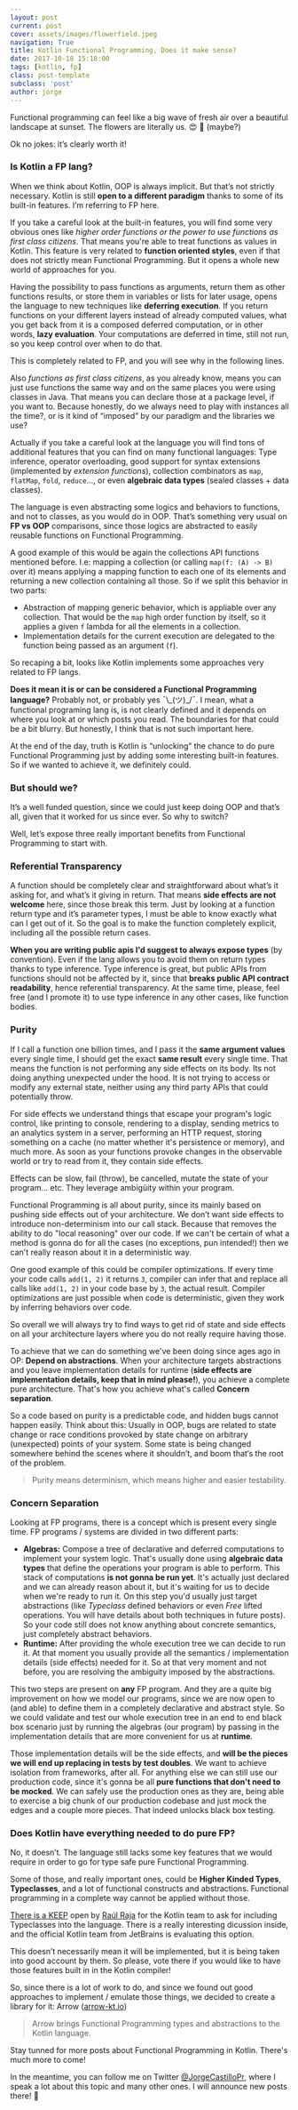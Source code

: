 ```yaml
---
layout: post
current: post
cover: assets/images/flowerfield.jpeg
navigation: True
title: Kotlin Functional Programming, Does it make sense?
date: 2017-10-18 15:18:00
tags: [kotlin, fp]
class: post-template
subclass: 'post'
author: jorge
---
```


Functional programming can feel like a big wave of fresh air over a beautiful landscape at sunset. The flowers are literally us. 😍 🌼 (maybe?)

Ok no jokes: it’s clearly worth it!

### Is Kotlin a FP lang?

When we think about Kotlin, OOP is always implicit. But that’s not strictly necessary. Kotlin is still **open to a different paradigm** thanks to some of its built-in features. I’m referring to FP here.

If you take a careful look at the built-in features, you will find some very obvious ones like *higher order functions or the power to use functions as first class citizens*. That means you're able to treat functions as values in Kotlin. This feature is very related to **function oriented styles**, even if that does not strictly mean Functional Programming. But it opens a whole new world of approaches for you.

Having the possibility to pass functions as arguments, return them as other functions results, or store them in variables or lists for later usage, opens the language to new techniques like **deferring execution**. If you return functions on your different layers instead of already computed values, what you get back from it is a composed deferred computation, or in other words, **lazy evaluation**. Your computations are deferred in time, still not run, so you keep control over when to do that.

This is completely related to FP, and you will see why in the following lines.

Also *functions as first class citizens*, as you already know, means you can just use functions the same way and on the same places you were using classes in Java. That means you can declare those at a package level, if you want to. Because honestly, do we always need to play with instances all the time?, or is it kind of “imposed” by our paradigm and the libraries we use?

Actually if you take a careful look at the language you will find tons of additional features that you can find on many functional languages: Type inference, operator overloading, good support for syntax extensions (implemented by *extension functions*), collection combinators as `map`, `flatMap`, `fold`, `reduce`…, or even **algebraic data types** (sealed classes + data classes).

The language is even abstracting some logics and behaviors to functions, and not to classes, as you would do in OOP. That’s something very usual on **FP vs OOP** comparisons, since those logics are abstracted to easily reusable functions on Functional Programming.

A good example of this would be again the collections API functions mentioned before. I.e: mapping a collection (or calling `map(f: (A) -> B)` over it) means applying a mapping function to each one of its elements and returning a new collection containing all those. So if we split this behavior in two parts:

* Abstraction of mapping generic behavior, which is appliable over any collection. That would be the `map` high order function by itself, so it applies a given `f` lambda for all the elements in a collection.
* Implementation details for the current execution are delegated to the function being passed as an argument (`f`).

So recaping a bit, looks like Kotlin implements some approaches very related to FP langs.

**Does it mean it is or can be considered a Functional Programming language?** Probably not, or probably yes ¯\\_(ツ)\_/¯. I mean, what a functional programing lang is, is not clearly defined and it depends on where you look at or which posts you read. The boundaries for that could be a bit blurry. But honestly, I think that is not such important here.


At the end of the day, truth is Kotlin is “unlocking” the chance to do pure Functional Programming just by adding some interesting built-in features. So if we wanted to achieve it, we definitely could.

### But should we?

It’s a well funded question, since we could just keep doing OOP and that’s all, given that it worked for us since ever. So why to switch?

Well, let’s expose three really important benefits from Functional Programming to start with.

### Referential Transparency

A function should be completely clear and straightforward about what’s it asking for, and what’s it giving in return. That means **side effects are not welcome** here, since those break this term. Just by looking at a function return type and it’s parameter types, I must be able to know exactly what can I get out of it. So the goal is to make the function completely explicit, including all the possible return cases.

**When you are writing public apis I'd suggest to always expose types** (by convention). Even if the lang allows you to avoid them on return types thanks to type inference. Type inference is great, but public APIs from functions should not be affected by it, since that **breaks public API contract readability**, hence referential transparency. At the same time, please, feel free (and I promote it) to use type inference in any other cases, like function bodies.

### Purity

If I call a function one billion times, and I pass it the **same argument values** every single time, I should get the exact **same result** every single time. That means the function is not performing any side effects on its body. Its not doing anything unexpected under the hood. It is not trying to access or modify any external state, neither using any third party APIs that could potentially throw.

For side effects we understand things that escape your program's logic control, like printing to console, rendering to a display, sending metrics to an analytics system in a server, performing an HTTP request, storing something on a cache (no matter whether it's persistence or memory), and much more. As soon as your functions provoke changes in the observable world or try to read from it, they contain side effects.

Effects can be slow, fail (throw), be cancelled, mutate the state of your program... etc. They leverage ambigüity within your program.

Functional Programming is all about purity, since its mainly based on pushing side effects out of your architecture. We don’t want side effects to introduce non-determinism into our call stack. Because that removes the ability to do "local reasoning" over our code. If we can't be certain of what a method is gonna do for all the cases (no exceptions, pun intended!) then we can't really reason about it in a deterministic way.

One good example of this could be compiler optimizations. If every time your code calls `add(1, 2)` it returns `3`, compiler can infer that and replace all calls like `add(1, 2)` in your code base by `3`, the actual result. Compiler optimizations are just possible when code is deterministic, given they work by inferring behaviors over code.

So overall we will always try to find ways to get rid of state and side effects on all your architecture layers where you do not really require having those.

To achieve that we can do something we've been doing since ages ago in OP: **Depend on abstractions**. When your architecture targets abstractions and you leave implementation details for runtime (**side effects are implementation details, keep that in mind please!**), you achieve a complete pure architecture. That's how you achieve what's called **Concern separation**.

So a code based on purity is a predictable code, and hidden bugs cannot happen easily. Think about this: Usually in OOP, bugs are related to state change or race conditions provoked by state change on arbitrary (unexpected) points of your system. Some state is being changed somewhere behind the scenes where it shouldn’t, and boom that‘s the root of the problem.

> Purity means determinism, which means higher and easier testability.

### Concern Separation

Looking at FP programs, there is a concept which is present every single time. FP programs / systems are divided in two different parts:

* **Algebras:** Compose a tree of declarative and deferred computations to implement your system logic. That's usually done using **algebraic data types** that define the operations your program is able to perform. This stack of computations **is not gonna be run yet**. It's actually just declared and we can already reason about it, but it's waiting for us to decide when we're ready to run it. On this step you'd usually just target abstractions (like *Typeclass* defined behaviors or even *Free* lifted operations. You will have details about both techniques in future posts). So your code still does not know anything about concrete semantics, just completely abstract behaviors.
* **Runtime:** After providing the whole execution tree we can decide to run it. At that moment you usually provide all the semantics / implementation details (side effects) needed for it. So at that very moment and not before, you are resolving the ambiguity imposed by the abstractions.

This two steps are present on **any** FP program. And they are a quite big improvement on how we model our programs, since we are now open to (and able) to define them in a completely declarative and abstract style. So we could validate and test our whole execution tree in an end to end black box scenario just by running the algebras (our program) by passing in the implementation details that are more convenient for us at **runtime**.

Those implementation details will be the side effects, and **will be the pieces we will end up replacing in tests by test doubles**. We want to achieve isolation from frameworks, after all. For anything else we can still use our production code, since it's gonna be all **pure functions that don't need to be mocked**. We can safely use the production ones as they are, being able to exercise a big chunk of our production codebase and just mock the edges and a couple more pieces. That indeed unlocks black box testing.

### Does Kotlin have everything needed to do pure FP?

No, it doesn’t. The language still lacks some key features that we would require in order to go for type safe pure Functional Programming.

Some of those, and really important ones, could be **Higher Kinded Types**, **Typeclasses**, and a lot of functional constructs and abstractions. Functional programming in a complete way cannot be applied without those.

[There is a KEEP](https://github.com/Kotlin/KEEP/pull/87) open by [Raúl Raja](https://www.twitter.com/raulraja) for the Kotlin team to ask for including Typeclasses into the language. There is a really interesting dicussion inside, and the official Kotlin team from JetBrains is evaluating this option.

This doesn’t necessarily mean it will be implemented, but it is being taken into good account by them. So please, vote there if you would like to have those features built in in the Kotlin compiler!

So, since there is a lot of work to do, and since we found out good approaches to implement / emulate those things, we decided to create a library for it: Arrow ([arrow-kt.io](https://arrow-kt.io/))

> Arrow brings Functional Programming types and abstractions to the Kotlin language.

Stay tunned for more posts about Functional Programming in Kotlin. There's much more to come!

In the meantime, you can follow me on Twitter [@JorgeCastilloPr](https://www.twitter.com/JorgeCastilloPr), where I speak a lot about this topic and many other ones. I will announce new posts there! 🎉
